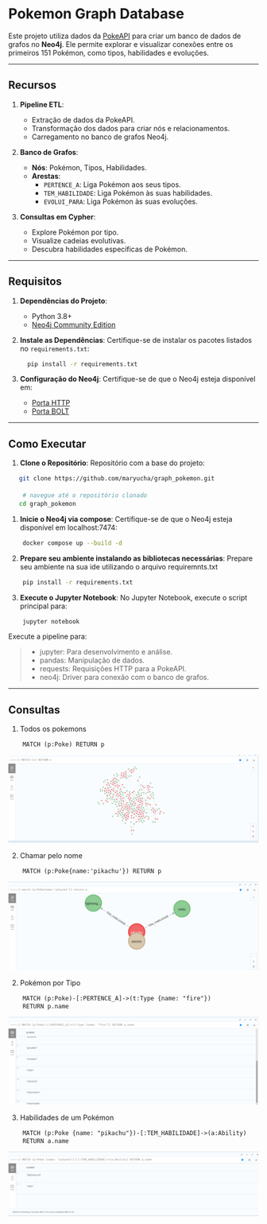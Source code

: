 # **Pokemon Graph Database**

Este projeto utiliza dados da [PokeAPI](https://pokeapi.co/) para criar um banco de dados de grafos no **Neo4j**. Ele permite explorar e visualizar conexões entre os primeiros 151 Pokémon, como tipos, habilidades e evoluções.

---

## **Recursos**

1. **Pipeline ETL**:
   - Extração de dados da PokeAPI.
   - Transformação dos dados para criar nós e relacionamentos.
   - Carregamento no banco de grafos Neo4j.
   
2. **Banco de Grafos**:
   - **Nós**: Pokémon, Tipos, Habilidades.
   - **Arestas**:
     - `PERTENCE_A`: Liga Pokémon aos seus tipos.
     - `TEM_HABILIDADE`: Liga Pokémon às suas habilidades.
     - `EVOLUI_PARA`: Liga Pokémon às suas evoluções.

3. **Consultas em Cypher**:
   - Explore Pokémon por tipo.
   - Visualize cadeias evolutivas.
   - Descubra habilidades específicas de Pokémon.

---

## **Requisitos**

1. **Dependências do Projeto**:
   - Python 3.8+
   - [Neo4j Community Edition](https://neo4j.com/download-center/)

2. **Instale as Dependências**:
   Certifique-se de instalar os pacotes listados no `requirements.txt`:
   
   ```bash
     pip install -r requirements.txt
   ```
3. **Configuração do Neo4j**:
    Certifique-se de que o Neo4j esteja disponível em:
   - [Porta HTTP](http://localhost:7474)
   - [Porta BOLT](http://localhost:7687)
---
## **Como Executar**

1. **Clone o Repositório**:
    Repositório com a base do projeto:

```bash
   git clone https://github.com/maryucha/graph_pokemon.git

    # navegue até o repositório clonado
   cd graph_pokemon
```
1. **Inicie o Neo4j via compose**:
    Certifique-se de que o Neo4j esteja disponível em localhost:7474:
```bash
    docker compose up --build -d
```
2. **Prepare seu ambiente instalando as bibliotecas necessárias**:
    Prepare seu ambiente na sua ide utilizando o arquivo requiremnts.txt
```bash
    pip install -r requirements.txt
```
3. **Execute o Jupyter Notebook**:
    No Jupyter Notebook, execute o script principal para:

```bash
    jupyter notebook
```
Execute a pipeline para:

 >   - jupyter: Para desenvolvimento e análise.
 >   - pandas: Manipulação de dados.
 >   - requests: Requisições HTTP para a PokeAPI.
 >   - neo4j: Driver para conexão com o banco de grafos.
---
## **Consultas**

1. Todos os pokemons
```cypher
    MATCH (p:Poke) RETURN p
```
![Grafo](screenshots/query_all.png)

2. Chamar pelo nome
```cypher
    MATCH (p:Poke{name:'pikachu'}) RETURN p
```
![Grafo](screenshots/query_p_name.png)

2. Pokémon por Tipo
```cypher
    MATCH (p:Poke)-[:PERTENCE_A]->(t:Type {name: "fire"})
    RETURN p.name
```
![Grafo](screenshots/query_type_name.png)

3. Habilidades de um Pokémon
```cypher
    MATCH (p:Poke {name: "pikachu"})-[:TEM_HABILIDADE]->(a:Ability)
    RETURN a.name
```
![Grafo](screenshots/query_ability_type.png)
